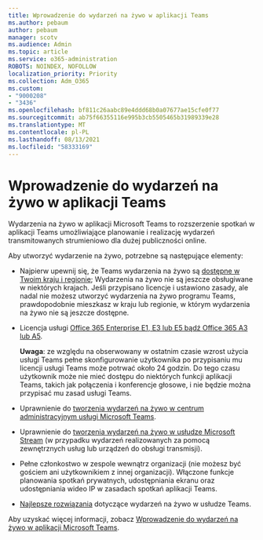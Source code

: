 ```yaml
---
title: Wprowadzenie do wydarzeń na żywo w aplikacji Teams
ms.author: pebaum
author: pebaum
manager: scotv
ms.audience: Admin
ms.topic: article
ms.service: o365-administration
ROBOTS: NOINDEX, NOFOLLOW
localization_priority: Priority
ms.collection: Adm_O365
ms.custom:
- "9000208"
- "3436"
ms.openlocfilehash: bf811c26aabc89e4ddd68b0a07677ae15cfe0f77
ms.sourcegitcommit: ab75f66355116e995b3cb5505465b31989339e28
ms.translationtype: MT
ms.contentlocale: pl-PL
ms.lasthandoff: 08/13/2021
ms.locfileid: "58333169"
---
```

# <a name="getting-started-with-teams-live-events"></a>Wprowadzenie do wydarzeń na żywo w aplikacji Teams

Wydarzenia na żywo w aplikacji Microsoft Teams to rozszerzenie spotkań w aplikacji Teams umożliwiające planowanie i realizację wydarzeń transmitowanych strumieniowo dla dużej publiczności online.

Aby utworzyć wydarzenie na żywo, potrzebne są następujące elementy:

- Najpierw upewnij się, że Teams wydarzenia na żywo są [dostępne w Twoim kraju i regionie](https://docs.microsoft.com/microsoftteams/teams-live-events/plan-for-teams-live-events#regional-availability); Wydarzenia na żywo nie są jeszcze obsługiwane w niektórych krajach.  Jeśli przypisano licencje i ustawiono zasady, ale nadal nie możesz utworzyć wydarzenia na żywo programu Teams, prawdopodobnie mieszkasz w kraju lub regionie, w którym wydarzenia na żywo nie są jeszcze dostępne.

- Licencja usługi [Office 365 Enterprise E1, E3 lub E5 bądź Office 365 A3 lub A5](https://docs.microsoft.com/microsoftteams/teams-live-events/set-up-for-teams-live-events#step-2-get-and-assign-licenses). 

    **Uwaga**: ze względu na obserwowany w ostatnim czasie wzrost użycia usługi Teams pełne skonfigurowanie użytkownika po przypisaniu mu licencji usługi Teams może potrwać około 24 godzin. Do tego czasu użytkownik może nie mieć dostępu do niektórych funkcji aplikacji Teams, takich jak połączenia i konferencje głosowe, i nie będzie można przypisać mu zasad usługi Teams.

- Uprawnienie do [tworzenia wydarzeń na żywo w centrum administracyjnym usługi Microsoft Teams](https://docs.microsoft.com/microsoftteams/teams-live-events/set-up-for-teams-live-events#create-or-edit-a-live-events-policy).

- Uprawnienie do [tworzenia wydarzeń na żywo w usłudze Microsoft Stream](https://docs.microsoft.com/microsoftteams/teams-live-events/what-are-teams-live-events) (w przypadku wydarzeń realizowanych za pomocą zewnętrznych usług lub urządzeń do obsługi transmisji).

- Pełne członkostwo w zespole wewnątrz organizacji (nie możesz być gościem ani użytkownikiem z innej organizacji).
Włączone funkcje planowania spotkań prywatnych, udostępniania ekranu oraz udostępniania wideo IP w zasadach spotkań aplikacji Teams.

- [Najlepsze rozwiązania](https://support.office.com/article/Best-practices-for-producing-a-Teams-live-event-e500370e-4dd1-4187-8b48-af10ef02cf42) dotyczące wydarzeń na żywo w usłudze Teams.

Aby uzyskać więcej informacji, zobacz [Wprowadzenie do wydarzeń na żywo w aplikacji Microsoft Teams](https://support.office.com/article/get-started-with-microsoft-teams-live-events-d077fec2-a058-483e-9ab5-1494afda578a).
